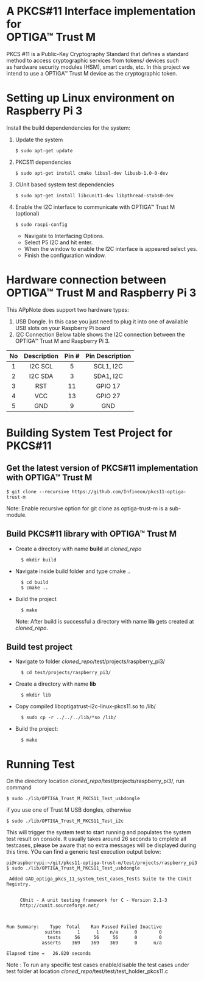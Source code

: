 # A PKCS#11 Interface implementation for </br>OPTIGA™ Trust M

PKCS #11 is a Public-Key Cryptography Standard that defines a standard method to
access cryptographic services from tokens/ devices such as hardware security
modules (HSM), smart cards, etc. In this project we intend to use a OPTIGA™ Trust M device
as the cryptographic token.

# Setting up Linux environment on Raspberry Pi 3

Install the build dependendencies for the system:

1. Update the system

    ```console
    $ sudo apt-get update
    ```
2. PKCS11 dependencies
    ```console
    $ sudo apt-get install cmake libssl-dev libusb-1.0-0-dev
    ```	
3. CUnit based system test dependencies
    ```console
    $ sudo apt-get install libcunit1-dev libpthread-stubs0-dev
    ```
4. Enable the I2C interface to communicate with OPTIGA™ Trust M (optional)
    ```console
    $ sudo raspi-config
    ```
    * Navigate to Interfacing Options.
    * Select P5 I2C and hit enter.
    * When the window to enable the I2C interface is appeared select yes.
    * Finish the configuration window.


# Hardware connection between OPTIGA™ Trust M and Raspberry Pi 3

This APpNote does support two hardware types:

1. USB Dongle. In this case you just need to plug it into one of available USB slots on your Raspberry Pi board
2. I2C Connection
Below table shows the I2C connection between the OPTIGA™ Trust M and Raspberry Pi 3.

| No       			| Description		| Pin #    | Pin Description |
| :-------------: | :----------: | :-----------: | :-----------: |
| 1| I2C SCL  | 5 |SCL1, I2C    |
| 2| I2C SDA   | 3 | SDA1, I2C    |
| 3| RST   | 11 | GPIO 17 |
| 4| VCC   | 13 | GPIO 27  |
| 5| GND   | 9 | GND    |

# Building System Test Project for PKCS#11

## Get the latest version of PKCS#11 implementation with OPTIGA™ Trust M

	$ git clone --recursive https://github.com/Infineon/pkcs11-optiga-trust-m

Note: Enable recursive option for git clone as optiga-trust-m is a sub-module.

## Build PKCS#11 library with OPTIGA™ Trust M
* Create a directory with name **build** at *cloned_repo*

		$ mkdir build
* Navigate inside build folder and type cmake ..

		$ cd build
		$ cmake ..

* Build the project

		$ make
	
	Note: After build is successful a directory with name **lib** gets created at *cloned_repo*.	


## Build test project
* Navigate to folder *cloned_repo*/test/projects/raspberry_pi3/

		$ cd test/projects/raspberry_pi3/

* Create a directory with name **lib**

		$ mkdir lib

* Copy compiled liboptigatrust-i2c-linux-pkcs11.so to /lib/

		$ sudo cp -r ../../../lib/*so /lib/

* Build the project:	

		$ make

# Running Test 

On the directory location *cloned_repo*/test/projects/raspberry_pi3/, run command

	$ sudo ./lib/OPTIGA_Trust_M_PKCS11_Test_usbdongle

if you use one of Trust M USB dongles, otherwise

	$ sudo ./lib/OPTIGA_Trust_M_PKCS11_Test_i2c


This will trigger the system test to start running and populates the system test result on console. It usually takes around 26 seconds to cmplete all testcases, please be aware that no extra messages will be displayed during this time. YOu can find a generic test execution output below:

```console
pi@raspberrypi:~/git/pkcs11-optiga-trust-m/test/projects/raspberry_pi3 $ sudo ./lib/OPTIGA_Trust_M_PKCS11_Test_usbdongle

 Added GAD_optiga_pkcs_11_system_test_cases_Tests Suite to the CUnit Registry.


     CUnit - A unit testing framework for C - Version 2.1-3
     http://cunit.sourceforge.net/



Run Summary:    Type  Total    Ran Passed Failed Inactive
              suites      1      1    n/a      0        0
               tests     56     56     56      0        0
             asserts    369    369    369      0      n/a

Elapsed time =   26.820 seconds
```

Note : To run any specific test cases enable/disable the test cases under test folder at location *cloned_repo*/test/test/test_holder_pkcs11.c





